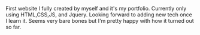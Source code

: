 First website I fully created by myself and it's my portfolio.
Currently only using HTML,CSS,JS, and Jquery.  Looking forward to adding new tech once I learn it.
Seems very bare bones but I'm pretty happy with how it turned out so far.